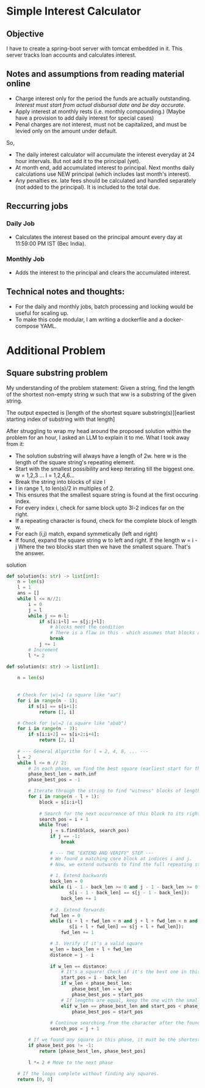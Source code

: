 # Simple Interest Calculator 

## Objective
I have to create a spring-boot server with tomcat embedded in it. This server tracks loan accounts and calculates interest.

## Notes and assumptions from reading material online
- Charge interest only for the period the funds are actually outstanding. *Interest must start from actual disbursal date and be day accurate*.
- Apply interest at monthly rests (i.e. monthly compounding.) (Maybe have a provision to add daily interest for special cases)
- Penal charges are not interest, must not be capitalized, and must be levied only on the amount under default.

So, 
- The daily interest calculator will accumulate the interest everyday at 24 hour intervals. But not add it to the principal (yet).
- At month end, add accumulated interest to principal. Next months daily calculations use NEW principal (which includes last month's interest).
- Any penalties ex. late fees should be calculated and handled separately (not added to the principal). It is included to the total due.

## Reccurring jobs

### Daily Job
- Calculates the interest based on the principal amount every day at 11:59:00 PM IST (Bec India).
### Monthly Job
- Adds the interest to the principal and clears the accumulated interest.

## Technical notes and thoughts:
- For the daily and monthly jobs, batch processing and locking would be useful for scaling up.
- To make this code modular, I am writing a dockerfile and a docker-compose YAML.

# Additional Problem

## Square substring problem
My understanding of the problem statement: Given a string, find the length of the shortest non-empty string w such that ww is a substring of the given string.

The output expected is \[length of the shortest square substring(s)\]\[earliest starting index of substring with that length\]

After struggling to wrap my head around the proposed solution within the problem for an hour, I asked an LLM to explain it to me.
What I took away from it:

- The solution substring will always have a length of 2w. here w is the length of the square string's repeating element.
- Start with the smallest possibility and keep iterating till the biggest one. w = 1,2,3 ... l = 1,2,4,6...
- Break the string into blocks of size l
-  l in range 1, to len(s)/2 in multiples of 2.
- This ensures that the smallest square string is found at the first occuring index.
- For every index i, check for same block upto 3l-2 indices far on the right.
- If a repeating character is found, check for the complete block of length w.
- For each (i,j) match, expand symmetically (left and right)
- If found, expand the square string w to left and right. If the length w = i - j Where the two blocks start then we have the smallest square.
That's the answer.

solution

```python
def solution(s: str) -> list[int]:
    n = len(s)
    l = 1
    ans = []
    while l <= n//2:
        i = 0
        j = l
        while j <= n-l:
            if s[i:i+l] == s[j:j+l]:
                # blocks meet the condition
                # There is a flaw in this - which assumes that blocks are of length l 
                break
            j += 1
        # Increment
        l *= 2
```

```python
def solution(s: str) -> list[int]:
    
    n = len(s)
    
    
    # Check for |w|=1 (a square like "aa")
    for i in range(n - 1):
        if s[i] == s[i+1]:
            return [1, i]

    # Check for |w|=2 (a square like "abab")
    for i in range(n - 3):
        if s[i:i+2] == s[i+2:i+4]:
            return [2, i]
            
    # --- General Algorithm for l = 2, 4, 8, ... ---
    l = 2
    while l <= n // 2:
        # In each phase, we find the best square (earliest start for the shortest length).
        phase_best_len = math.inf
        phase_best_pos = -1

        # Iterate through the string to find "witness" blocks of length l.
        for i in range(n - l + 1):
            block = s[i:i+l]
            
            # Search for the next occurrence of this block to its right.
            search_pos = i + 1
            while True:
                j = s.find(block, search_pos)
                if j == -1:
                    break

                # --- THE "EXTEND AND VERIFY" STEP ---
                # We found a matching core block at indices i and j.
                # Now, we extend outwards to find the full repeating string w.
                
                # 1. Extend backwards
                back_len = 0
                while (i - 1 - back_len >= 0 and j - 1 - back_len >= 0 and
                       s[i - 1 - back_len] == s[j - 1 - back_len]):
                    back_len += 1
                
                # 2. Extend forwards
                fwd_len = 0
                while (i + l + fwd_len < n and j + l + fwd_len < n and
                       s[i + l + fwd_len] == s[j + l + fwd_len]):
                    fwd_len += 1

                # 3. Verify if it's a valid square
                w_len = back_len + l + fwd_len
                distance = j - i
                
                if w_len == distance:
                    # It's a square! Check if it's the best one in this phase.
                    start_pos = i - back_len
                    if w_len < phase_best_len:
                        phase_best_len = w_len
                        phase_best_pos = start_pos
                    # If lengths are equal, keep the one with the smaller start index.
                    elif w_len == phase_best_len and start_pos < phase_best_pos:
                        phase_best_pos = start_pos
                
                # Continue searching from the character after the found match.
                search_pos = j + 1

        # If we found any square in this phase, it must be the shortest overall.
        if phase_best_pos != -1:
            return [phase_best_len, phase_best_pos]
            
        l *= 2 # Move to the next phase
        
    # If the loops complete without finding any squares.
    return [0, 0]

```